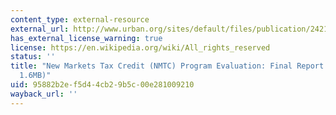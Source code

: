 ```yaml
---
content_type: external-resource
external_url: http://www.urban.org/sites/default/files/publication/24211/412958-New-Markets-Tax-Credit-NMTC-Program-Evaluation.PDF
has_external_license_warning: true
license: https://en.wikipedia.org/wiki/All_rights_reserved
status: ''
title: "New Markets Tax Credit (NMTC) Program Evaluation: Final Report (PDF\u2013\
  1.6MB)"
uid: 95882b2e-f5d4-4cb2-9b5c-00e281009210
wayback_url: ''
---
```

